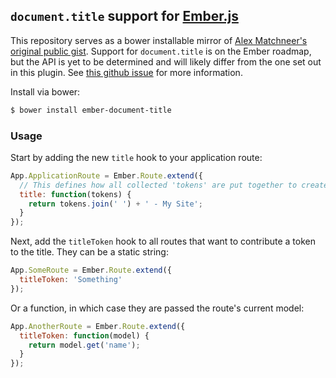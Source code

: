 ## `document.title` support for [Ember.js](http://emberjs.com/)

This repository serves as a bower installable mirror of [Alex Matchneer's](https://github.com/machty) [original public gist](https://gist.github.com/machty/8413411). Support for `document.title` is on the Ember roadmap, but the API is yet to be determined and will likely differ from the one set out in this plugin. See [this github issue](https://github.com/emberjs/ember.js/pull/3689) for more information.

Install via bower:

```sh
$ bower install ember-document-title
```

### Usage

Start by adding the new `title` hook to your application route:

```javascript
App.ApplicationRoute = Ember.Route.extend({
  // This defines how all collected 'tokens' are put together to create a title
  title: function(tokens) {
    return tokens.join(' ') + ' - My Site';
  }
});
```

Next, add the `titleToken` hook to all routes that want to contribute a token to the title. They can be a static string:

```javascript
App.SomeRoute = Ember.Route.extend({
  titleToken: 'Something'
});
```

Or a function, in which case they are passed the route's current model:

```javascript
App.AnotherRoute = Ember.Route.extend({
  titleToken: function(model) {
    return model.get('name');
  }
});
```
